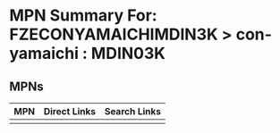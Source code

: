 



# MPN Summary For: FZECONYAMAICHIMDIN3K > con-yamaichi : MDIN03K

## MPNs
  

|MPN|Direct Links|Search Links|
| :--- | :--- | :--- |
||||
